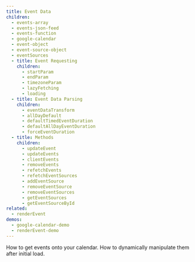 ```yaml
---
title: Event Data
children:
  - events-array
  - events-json-feed
  - events-function
  - google-calendar
  - event-object
  - event-source-object
  - eventSources
  - title: Event Requesting
    children:
      - startParam
      - endParam
      - timezoneParam
      - lazyFetching
      - loading
  - title: Event Data Parsing
    children:
      - eventDataTransform
      - allDayDefault
      - defaultTimedEventDuration
      - defaultAllDayEventDuration
      - forceEventDuration
  - title: Methods
    children:
      - updateEvent
      - updateEvents
      - clientEvents
      - removeEvents
      - refetchEvents
      - refetchEventSources
      - addEventSource
      - removeEventSource
      - removeEventSources
      - getEventSources
      - getEventSourceById
related:
  - renderEvent
demos:
  - google-calendar-demo
  - renderEvent-demo
---
```


How to get events onto your calendar. How to dynamically manipulate them after initial load.
